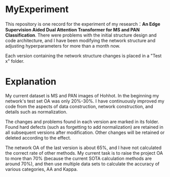 # MyExperiment
This repository is one record for the experiment of my research：**An Edge Supervision Aided Dual Attention Transformer for MS and PAN Classification**. 
There were problems with the initial structure design and code architecture, and I have been modifying the network structure and adjusting hyperparameters for more than a month now.

Each version containing the network structure changes is placed in a "Test x" folder.
# Explanation
My current dataset is MS and PAN images of Hohhot. In the beginning my network's test set OA was only 20%-30%. I have continuously improved my code from the aspects of data construction, network construction, and details such as normalization. 

The changes and problems found in each version are marked in its folder. Found hard defects (such as forgetting to add normalization) are retained in all subsequent versions after modification. Other changes will be retained or deleted according to the effect.

The network OA of the last version is about 65%, and I have not calculated the correct rate of other methods. My current task is to raise the project OA to more than 70% (because the current SOTA calculation methods are around 70%), and then use multiple data sets to calculate the accuracy of various categories, AA and Kappa.
